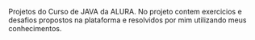 Projetos do Curso de JAVA da ALURA. No projeto contem exercicios e desafios propostos na plataforma e resolvidos por mim utilizando meus conhecimentos.
